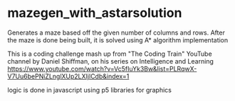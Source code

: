 # mazegen_with_astarsolution
Generates a maze based off the given number of columns and rows. After the maze is done being built, it is solved using A* algorithm implementation

This is a coding challenge mash up from "The Coding Train" YouTube channel by Daniel Shiffman, on his series on Intelligence and Learning 
https://www.youtube.com/watch?v=Vc5fIuYk3Bw&list=PLRqwX-V7Uu6bePNiZLnglXUp2LXIjlCdb&index=1

logic is done in javascript using p5 libraries for graphics
